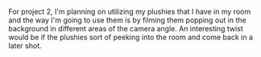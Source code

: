 For project 2, I'm planning on utilizing my plushies that I have in my room and the way I'm going to use them is by filming them popping out in the background in different areas of the camera angle.
An interesting twist would be if the plushies sort of peeking into the room and come back in a later shot.
